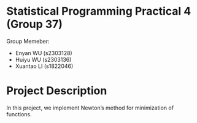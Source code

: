 # Statistical Programming Practical 4 (Group 37)

Group Memeber: 
- Enyan WU (s2303128)
- Huiyu WU (s2303136)
- Xuantao LI (s1822046)

# Project Description

In this project, we implement Newton’s method for minimization of functions.
